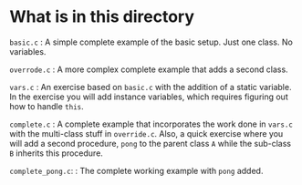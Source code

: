 # What is in this directory
`basic.c`
: A simple complete example of the basic setup.  Just one class.  No variables.

`overrode.c`
: A more complex complete example that adds a second class.

`vars.c`
: An exercise based on `basic.c` with the addition of a static variable.  In the exercise you will add instance variables, which requires figuring out how to handle `this`.

`complete.c`
: A complete example that incorporates the work done in `vars.c` with the multi-class stuff in `override.c`.  Also, a quick exercise where you will add a second procedure, `pong` to the parent class `A` while the sub-class `B` inherits this procedure.

`complete_pong.c`:
: The complete working example with `pong` added.